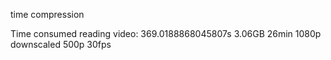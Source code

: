 time compression


Time consumed reading video:  369.0188868045807s     3.06GB 26min 1080p downscaled 500p 30fps